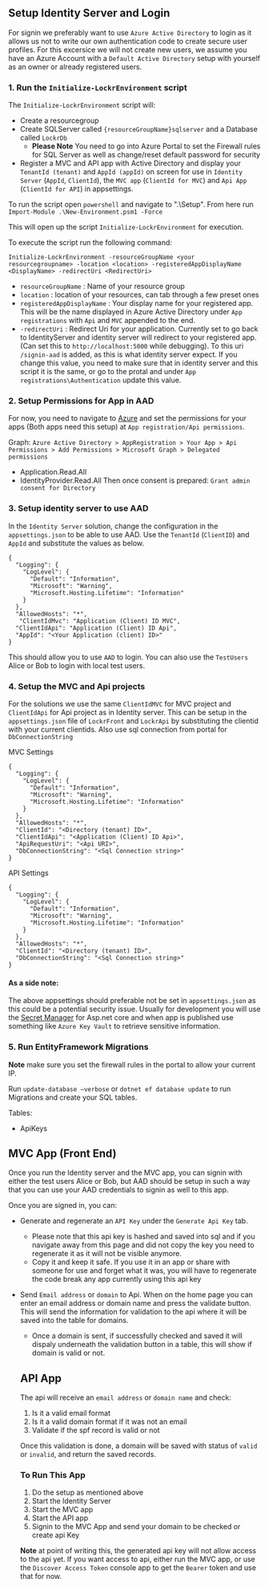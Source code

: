 ## Setup Identity Server and Login

For signin we preferably want to use `Azure Active Directory` to login as it allows us not to write our own authentication code to create secure user profiles. For this excersice we will not create new users, we assume you have an Azure Account with a `Default Active Directory` setup with yourself as an owner or already registered users. 

### 1. Run the `Initialize-LockrEnvironment` script

The `Initialize-LockrEnvironment` script will:

- Create a resourcegroup 
- Create SQLServer called `{resourceGroupName}sqlserver` and a Database called `LockrDb`
    - __Please Note__ You need to go into Azure Portal to set the Firewall rules for SQL Server as well as change/reset default password for security
- Register a MVC and API app with Active Directory and display your `TenantId (tenant)` and `AppId (appId)` on screen for use in `Identity Server` (`AppId`, `ClientId`), the `MVC app` (`ClientId for MVC`) and `Api App` (`ClientId for API`) in appsettings.

To run the script open `powershell` and navigate to ".\Setup". From here run `Import-Module .\New-Environment.psm1 -Force`

This will open up the script `Initialize-LockrEnvironment` for execution. 

To execute the script run the following command:

``` 
Initialize-LockrEnvironment -resourceGroupName <your resourcegroupname> -location <location> -registeredAppDisplayName <DisplayName> -redirectUri <RedirectUri>
```

- `resourceGroupName` : Name of your resource group
- `location` : location of your resources, can tab through a few preset ones
- `registeredAppDisplayName` : Your display name for your registered app. This will be the name displayed in Azure Active Directory under `App registrations` with `Api` and `MVC` appended to the end.
- `-redirectUri` : Redirect Uri for your application. Currently set to go back to IdentityServer and identity server will redirect to your registered app. (Can set this to `http://localhost:5000` while debugging). To this uri `/signin-aad` is added, as this is what identity server expect. If you change this value, you need to make sure that in identity server and this script it is the same, or go to the protal and under `App registrations\Authentication` update this value.

### 2. Setup Permissions for App in AAD

For now, you need to navigate to [Azure](https://portal.azure.com/) and set the permissions for your apps (Both apps need this setup) at `App registration/Api permissions`.

Graph:
`Azure Active Directory > AppRegistration > Your App > Api Permissions > Add Permissions > Microsoft Graph > Delegated permissions`
- Application.Read.All
- IdentityProvider.Read.All
Then once consent is prepared:
`Grant admin consent for Directory ` 

### 3. Setup identity server to use AAD

In the `Identity Server` solution, change the configuration in the `appsettings.json` to be able to use AAD. Use the `TenantId` (`ClientID`) and `AppId` and substitute the values as below. 

```
{
  "Logging": {
    "LogLevel": {
      "Default": "Information",
      "Microsoft": "Warning",
      "Microsoft.Hosting.Lifetime": "Information"
    }
  },
  "AllowedHosts": "*",
   "ClientIdMvc": "Application (Client) ID MVC",
  "ClientIdApi": "Application (Client) ID Api",
  "AppId": "<Your Application (client) ID>"
}
```

This should allow you to use `AAD` to login. You can also use the `TestUsers` Alice or Bob to login with local test users. 

### 4. Setup the MVC and Api projects

For the solutions we use the same `ClientIdMVC` for MVC project and `ClientIdApi` for Api project as in Identity server. This can be setup in the `appsettings.json` file of `LockrFront` and `LockrApi` by substituting the clientid with your current clientids. Also use sql connection from portal for `DbConnectionString`

MVC Settings
```
{
  "Logging": {
    "LogLevel": {
      "Default": "Information",
      "Microsoft": "Warning",
      "Microsoft.Hosting.Lifetime": "Information"
    }
  },
  "AllowedHosts": "*",
  "ClientId": "<Directory (tenant) ID>",
  "ClientIdApi": "<Application (Client) ID Api>",
  "ApiRequestUri": "<Api URI>",
  "DbConnectionString": "<Sql Connection string>"
}
```

API Settings
```
{
  "Logging": {
    "LogLevel": {
      "Default": "Information",
      "Microsoft": "Warning",
      "Microsoft.Hosting.Lifetime": "Information"
    }
  },
  "AllowedHosts": "*",
  "ClientId": "<Directory (tenant) ID>",
  "DbConnectionString": "<Sql Connection string>"
}
```

#### As a side note:
The above appsettings should preferable not be set in `appsettings.json` as this could be a potential security issue. Usually for development you will use the [Secret Manager](https://docs.microsoft.com/en-us/aspnet/core/security/app-secrets?view=aspnetcore-3.1&tabs=windows) for Asp.net core and when app is published use something like `Azure Key Vault` to retrieve sensitive information.

### 5. Run EntityFramework Migrations

__Note__ make sure you set the firewall rules in the portal to allow your current IP.

Run `update-database –verbose` or `dotnet ef database update` to run Migrations and create your SQL tables.

Tables:
- ApiKeys

## MVC App (Front End)
Once you run the Identity server and the MVC app, you can signin with either the test users Alice or Bob, but AAD should be setup in such a way that you can use your AAD credentials to signin as well to this app.

Once you are signed in, you can:

- Generate and regenerate an `API Key` under the `Generate Api Key` tab.
  - Please note that this api key is hashed and saved into sql and if you navigate away from this page and did not copy the key you need to regenerate it as it will not be visible anymore.
  - Copy it and keep it safe. If you use it in an app or share with someone for use and forget what it was, you will have to regenerate the code break any app currently using this api key

- Send `Email address` or `domain` to Api. When on the home page you can enter an email address or domain name and press the validate button. This will send the information for validation to the api where it will be saved into the table for domains.
  - Once a domain is sent, if successfully checked and saved it will dispaly underneath the validation button in a table, this will show if domain is valid or not.

  ## API App
  The api will receive an `email address` or  `domain name` and check:

  1. Is it a valid email format
  2. Is it a valid domain format if it was not an email
  3. Validate if the spf record is valid or not

  Once this validation is done, a domain will be saved with status of `valid` or `invalid`, and return the saved records.

  ### To Run This App
  1. Do the setup as mentioned above
  2. Start the Identity Server
  3. Start the MVC app
  4. Start the API app
  5. Signin to the MVC App and send your domain to be checked or create api Key

  __Note__ at point of writing this, the generated api key will not allow access to the api yet. If you want access to api, either run the MVC app, or use the `Discover Access Token` console app to get the `Bearer` token and use that for now.